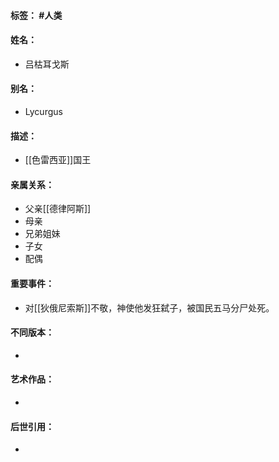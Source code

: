 #### 标签： #人类
#### 姓名：
- 吕枯耳戈斯
#### 别名：
- Lycurgus
#### 描述：
- [[色雷西亚]]国王
#### 亲属关系：
- 父亲[[德律阿斯]]
- 母亲
- 兄弟姐妹
- 子女
- 配偶
#### 重要事件：
- 对[[狄俄尼索斯]]不敬，神使他发狂弑子，被国民五马分尸处死。
#### 不同版本：
- 
#### 艺术作品：
- 
#### 后世引用：
- 